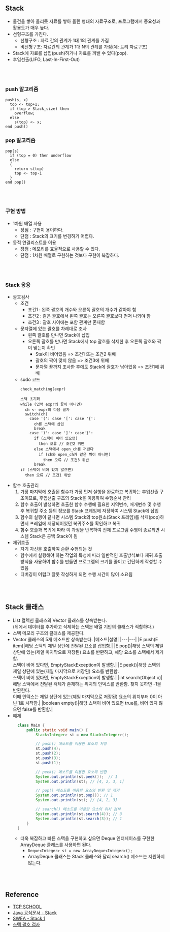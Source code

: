 ## Stack
* 물건을 쌓아 올리듯 자료를 쌓아 올린 형태의 자료구조로, 프로그램에서 중요성과 활용도가 매우 높다.
* 선형구조를 가진다.
  * 선형구조 : 자료 간의 관계가 1대 1의 관계를 가짐
  * 비선형구조: 자료간의 관계가 1대 N의 관계를 가짐(예: 트리 자료구조)
* Stack에 자료를 삽입(push)하거나 자료를 꺼낼 수 있다(pop).
* 후입선출(LIFO, Last-In-First-Out)

<br><br>

### push 알고리즘
```
push(s, x)
  top <- top+1;
  if (top > Stack_size) then
    overflow;
  else
    s(top) <- x;
end push()
```

### pop 알고리즘
```
pop(s)
  if (top = 0) then underflow
  else
  {
    return s(top)
    top <- top-1
  }
end pop()
```

<br><br>

### 구현 방법
* 1차원 배열 사용
  * 장점 : 구현이 용이하다.
  * 단점 : Stack의 크기를 변경하기 어렵다.
* 동적 연결리스트를 이용
  * 장점 : 메모리를 효율적으로 사용할 수 있다.
  * 단점 : 1차원 배열로 구현하는 것보다 구현이 복잡하다.

<br><br>

### Stack 응용
* 괄호검사
  * 조건
    * 조건1 : 왼쪽 괄호의 개수와 오른쪽 괄호의 개수가 같아야 함
    * 조건2 : 같은 괄호에서 왼쪽 괄호는 오른쪽 괄호보다 먼저 나와야 함
    * 조건3 : 괄호 사이에는 포함 관계만 존재함
  * 문자열에 있는 괄호를 차례대로 조사
    * 왼쪽 괄호를 만나면 Stack에 삽입
    * 오른쪽 괄호를 만나면 Stack에서 top 괄호를 삭제한 후 오른쪽 괄호와 짝이 맞는지 확인
      * Stak이 비어있음 => 조건1 또는 조건2 위배
      * 괄호의 짝이 맞지 않음 => 조건3에 위배
      * 문자열 끝까지 조사한 후에도 Stack에 괄호가 남아있음 => 조건1에 위배
  * sudo 코드
    ```
    check_matching(expr)

    스택 초기화
    while (입력 expr의 끝이 아니면)
      ch <- expr의 다음 글자
      switch(ch)
        case '(': case '[': case '{':
          ch를 스택에 삽입
          break
        case ')': case ']': case'}':
          if (스택이 비어 있으면)
            then 오류 // 조건2 위반
          else 스택에서 open_ch를 꺼낸다
            if (ch와 open_ch가 같은 짝이 아니면)
              then 오류 // 조건3 위반
          break
    if (스택이 비어 있지 않으면)
      then 오류 // 조건1 위반
    ```
* 함수 호출관리
    1. 가장 마지막에 호출된 함수가 가장 먼저 실행을 완료하고 복귀하는 후입선출 구조이므로, 후입선출 구조의 Stack을 이용하여 수행순서 관리
    2. 함수 호출이 발생하면 호출한 함수 수행에 필요한 지역변수, 매개변수 및 수행 후 복귀할 주소 등의 정보를 Stack 프레임에 저장하여 시스템 Stack에 삽입
    3. 함수의 실행이 끝나면 시스템 Stack의 top원소(Stack 프레임)를 삭제(pop)하면서 프레임에 저장되어있던 복귀주소를 확인하고 복귀
    4. 함수 호출과 복귀에 따라 이 과정을 반복하여 전체 프로그램 수행이 종료되면 시스템 Stack은 공백 Stack이 됨
* 재귀호출
  * 자기 자신을 호출하여 순환 수행되는 것
  * 함수에서 실행해야 하는 작업의 특성에 따라 일반적인 호출방식보다 재귀 호출 방식을 사용하여 함수를 만들면 프로그램의 크기를 줄이고 간단하게 작성할 수 있음
  * 디버깅이 어렵고 잘못 작성하게 되면 수행 시간이 많이 소요됨

<br><br>

## Stack 클래스
* List 컬렉션 클래스의 Vector 클래스를 상속받는다. <br>
  (뒤에서 데이터를 추가하고 삭제하는 스택은 배열 기반의 클래스가 적합하다.)
* 스택 메모리 구조의 클래스를 제공한다.
* Vector 클래스의 5개 메소드만 상속받는다.
  |메소드|설명|
  |---|---|
  |E push(E item)|해당 스택의 제일 상단에 전달된 요소를 삽입함.|
  |E pop()|해당 스택의 제일 상단에 있는(제일 마지막으로 저장된) 요소를 반환하고, 해당 요소를 스택에서 제거함. <br> 스택이 비어 있다면, EmptyStackException이 발생함.|
  |E peek()|해당 스택의 제일 상단에 있는(제일 마지막으로 저장된) 요소를 반환함. <br> 스택이 비어 있다면, EmptyStackException이 발생함.|
  |int search(Object o)|해당 스택에서 전달된 객체가 존재하는 위치의 인덱스를 반환함. 찾지 못하면 -1을 반환한다. <br> 이때 인덱스는 제일 상단에 있는(제일 마지막으로 저장된) 요소의 위치부터 0이 아닌 1로 시작함.|
  |boolean empty()|해당 스택이 비어 있으면 true를, 비어 있지 않으면 false를 반환함.|
* 예제
  ```java
    class Main {
        public static void main() {
            Stack<Integer> st = new Stack<Integer>();

            // push() 메소드를 이용한 요소의 저장
            st.push(4);
            st.push(2);
            st.push(3);
            st.push(1);

            // peek() 메소드를 이용한 요소의 반환
            System.out.println(st.peek());  // 1
            System.out.println(st); // [4, 2, 3, 1]

            // pop() 메소드를 이용한 요소의 반환 및 제거
            System.out.println(st.pop()); // 1
            System.out.println(st); // [4, 2, 3]

            // search() 메소드를 이용한 요소의 위치 검색
            System.out.println(st.search(4)); // 3
            System.out.println(st.search(3)); // 1
        }
    }
  ```
  * 더욱 복잡하고 빠른 스택을 구현하고 싶으면 Deque 인터페이스를 구현한 ArrayDeque 클래스를 사용하면 된다. <br>
    * ``Deque<Integer> st = new ArrayDeque<Integer>();``
    * ArrayDeque 클래스는 Stack 클래스와 달리 search() 메소드는 지원하지 않는다.

<br><br>

## Reference
* [TCP SCHOOL](http://www.tcpschool.com/java/java_collectionFramework_stackQueue)
* [Java 공식문서 - Stack](https://docs.oracle.com/javase/8/docs/api/)
* [SWEA - Stack 1](https://swexpertacademy.com/main/learn/course/subjectDetail.do?courseId=AVuPDN86AAXw5UW6&subjectId=AV184o76I7sCFAZN)
* [스택 괄호 검사](https://comdolidol-i.tistory.com/45)